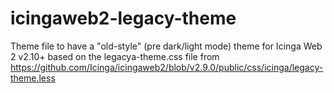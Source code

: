 # icingaweb2-legacy-theme

Theme file to have a "old-style" (pre dark/light mode) theme for Icinga Web 2 v2.10+
based on the legacya-theme.css file from https://github.com/Icinga/icingaweb2/blob/v2.9.0/public/css/icinga/legacy-theme.less
